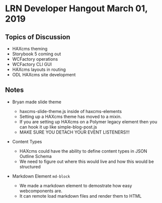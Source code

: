 
# LRN Developer Hangout March 01, 2019

## Topics of Discussion

- HAXcms theming
- Storybook 5 coming out
- WCFactory operations
- WCFactory CLI GUI
- HAXcms layouts in routing
- ODL HAXcms site development


## Notes
 
- Bryan made slide theme
  - haxcms-slide-theme.js inside of haxcms-elements
  - Setting up a HAXcms theme has moved to a mixin.
  - If you are setting up HAXcms on a Polymer legacy element then you can hook it up like simple-blog-post.js
  - MAKE SURE YOU DETACH YOUR EVENT LISTENERS!!!

- Content Types
  - HAXcms could have the ability to define content types in JSON Outline Schema
   - We need to figure out where this would live and how this would be structured
  
- Markdown Element `md-block`
  - We made a markdown element to demostrate how easy webcomponents are.
  - It can remote load markdown files and render them to HTML
 
 
